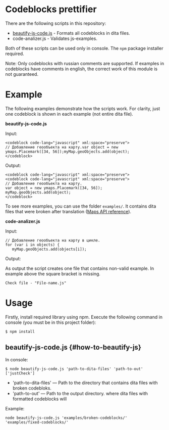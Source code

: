 # Сodeblocks prettifier

There are the following scripts in this repository:

- [beautify-js-code.js](#how-to-beautify-js) - Formats all codeblocks in dita files.
- code-analizer.js - Validates js-examples.

Both of these scripts can be used only in console. The `npm` package installer required.

Note: Only codeblocks with russian comments are supported. If examples in codeblocks have comments in english, the correct work of this module is not guaranteed.

# Example

The following examples demonstrate how the scripts work. For clarity, just one codeblock is shown in each example (not entire dita file).

**beautify-js-code.js**

Input:

```
<codeblock code-lang="javascript" xml:space="preserve">
// Добавление геообъекта на карту.var object = new ymaps.Placemark([34, 56]);myMap.geoObjects.add(object);
</codeblock>
```

Output:

```
<codeblock code-lang="javascript" xml:space="preserve">
<codeblock code-lang="javascript" xml:space="preserve">
// Добавление геообъекта на карту.
var object = new ymaps.Placemark([34, 56]);
myMap.geoObjects.add(object);
</codeblock>
```

To see more examples, you can use the folder `examples/`. It contains dita files that were broken after translation ([Maps API reference](https://tech.yandex.ru/maps/doc/jsapi/2.1/ref/reference/Balloon-docpage/)).

**code-analizer.js**

Input:

```
// Добавление геообъекта на карту в цикле.
for (var i in objects) {
   myMap.geoObjects.add(objects[i]);
```

Output:

As output the script creates one file that contains non-valid example. In example above the square bracket is missing.

```
Check file - "File-name.js"
```

# Usage

Firstly, install required library using npm. Execute the following command in console (you must be in this project folder):

``` bash
$ npm install
```

## beautify-js-code.js {#how-to-beautify-js}

In console:

```
$ node beautify-js-code.js 'path-to-dita-files' 'path-to-out' ['justCheck']
```

- 'path-to-dita-files' — Path to the directory that contains dita files with broken codebloks.
- 'path-to-out' — Path to the output directory. where dita files with formatted codeblocks will

Example:

```
node beautify-js-code.js 'examples/broken-codeblocks/' 'examples/fixed-codeblocks/'
```